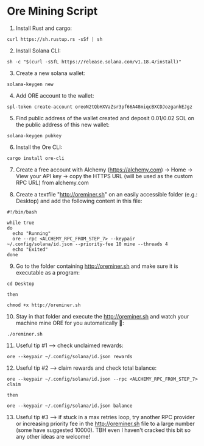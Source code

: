 # Ore Mining Script

1. Install Rust and cargo:
```
curl https://sh.rustup.rs -sSf | sh
```

2. Install Solana CLI:
```
sh -c "$(curl -sSfL https://release.solana.com/v1.18.4/install)"
```

3. Create a new solana wallet:
```
solana-keygen new
```

4. Add ORE account to the wallet:
```
spl-token create-account oreoN2tQbHXVaZsr3pf66A48miqcBXCDJozganhEJgz
```

5. Find public address of the wallet created and deposit 0.01/0.02 SOL on the public address of this new wallet:
```
solana-keygen pubkey
```

6. Install the Ore CLI:
```
cargo install ore-cli
```

7. Create a free account with Alchemy (https://alchemy.com) -> Home -> View your API key -> copy the HTTPS URL (will be used as the custom RPC URL)
from alchemy.com

8. Create a textfile "http://oreminer.sh" on an easily accessible folder (e.g.: Desktop) and add the following content in this file:
```
#!/bin/bash

while true
do
  echo "Running"
  ore --rpc <ALCHEMY_RPC_FROM_STEP_7> --keypair ~/.config/solana/id.json --priority-fee 10 mine --threads 4
  echo "Exited"
done
```

9. Go to the folder containing http://oreminer.sh and make sure it is executable as a program:
```
cd Desktop

then

chmod +x http://oreminer.sh
```

10. Stay in that folder and execute the http://oreminer.sh and watch your machine mine ORE for you automatically 🤑:
```
./oreminer.sh
```

11. Useful tip #1 --> check unclaimed rewards:
```
ore --keypair ~/.config/solana/id.json rewards
```
12. Useful tip #2 --> claim rewards and check total balance:
```
ore --keypair ~/.config/solana/id.json --rpc <ALCHEMY_RPC_FROM_STEP_7> claim

then

ore --keypair ~/.config/solana/id.json balance
```

13. Useful tip #3 --> if stuck in a max retries loop, try another RPC provider or increasing priority fee in the http://oreminer.sh file to a large number (some have suggested 10000). TBH even I haven't cracked this bit so any other ideas are welcome! 
